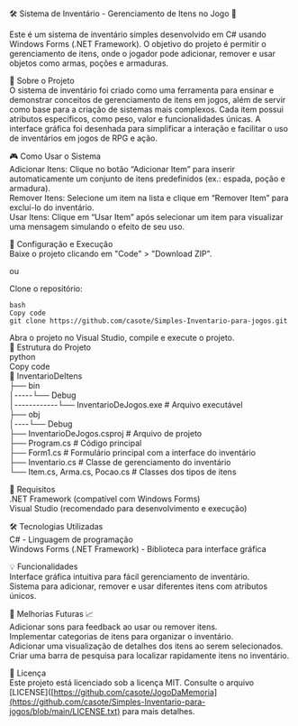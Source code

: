 🛠️ Sistema de Inventário - Gerenciamento de Itens no Jogo 🎒  
  
Este é um sistema de inventário simples desenvolvido em C# usando Windows Forms (.NET Framework). O objetivo do projeto é permitir o gerenciamento de itens, onde o jogador pode adicionar, remover e usar objetos como armas, poções e armaduras.  

  
📙 Sobre o Projeto  
O sistema de inventário foi criado como uma ferramenta para ensinar e demonstrar conceitos de gerenciamento de itens em jogos, além de servir como base para a criação de sistemas mais complexos. Cada item possui atributos específicos, como peso, valor e funcionalidades únicas. A interface gráfica foi desenhada para simplificar a interação e facilitar o uso de inventários em jogos de RPG e ação.  
  
  
🎮 Como Usar o Sistema  
Adicionar Itens: Clique no botão “Adicionar Item” para inserir automaticamente um conjunto de itens predefinidos (ex.: espada, poção e armadura).  
Remover Itens: Selecione um item na lista e clique em “Remover Item” para excluí-lo do inventário.  
Usar Itens: Clique em “Usar Item” após selecionar um item para visualizar uma mensagem simulando o efeito de seu uso.  
  
  
🚀 Configuração e Execução  
Baixe o projeto clicando em "Code" > "Download ZIP".  
  
ou  
  
Clone o repositório:  
    
````
bash
Copy code
git clone https://github.com/casote/Simples-Inventario-para-jogos.git

````
  
Abra o projeto no Visual Studio, compile e execute o projeto.  
📝 Estrutura do Projeto  
python  
Copy code  
📂 InventarioDeItens   
├── bin  
│-----└── Debug  
│------------└── InventarioDeJogos.exe    # Arquivo executável  
├── obj  
│----└── Debug  
├── InventarioDeJogos.csproj         # Arquivo de projeto  
├── Program.cs                       # Código principal  
├── Form1.cs                         # Formulário principal com a interface do inventário  
├── Inventario.cs                    # Classe de gerenciamento do inventário  
└── Item.cs, Arma.cs, Pocao.cs       # Classes dos tipos de itens  
  
📝 Requisitos  
.NET Framework (compatível com Windows Forms)  
Visual Studio (recomendado para desenvolvimento e execução)  

🛠️ Tecnologias Utilizadas  
C# - Linguagem de programação  
Windows Forms (.NET Framework) - Biblioteca para interface gráfica  
  
💡 Funcionalidades  
Interface gráfica intuitiva para fácil gerenciamento de inventário.  
Sistema para adicionar, remover e usar diferentes itens com atributos únicos.  
  
🔮 Melhorias Futuras 📈  
Adicionar sons para feedback ao usar ou remover itens.  
Implementar categorias de itens para organizar o inventário.  
Adicionar uma visualização de detalhes dos itens ao serem selecionados.  
Criar uma barra de pesquisa para localizar rapidamente itens no inventário.  
  
📄 Licença  
Este projeto está licenciado sob a licença MIT. Consulte o arquivo [LICENSE]([https://github.com/casote/JogoDaMemoria](https://github.com/casote/Simples-Inventario-para-jogos/blob/main/LICENSE.txt) para mais detalhes.
